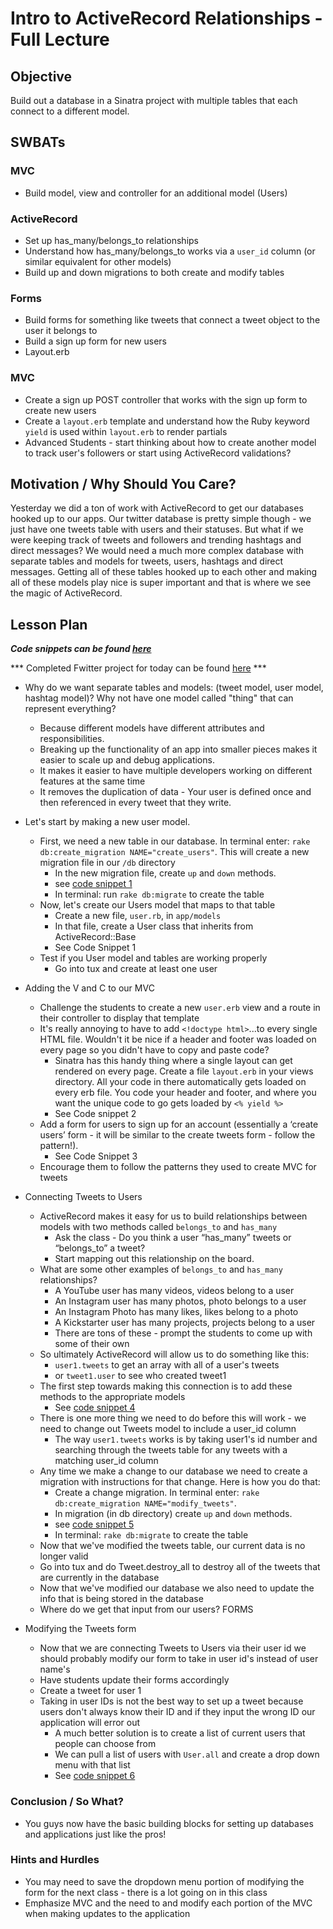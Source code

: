 # Intro to ActiveRecord Relationships - Full Lecture

## Objective

Build out a database in a Sinatra project with multiple tables that each connect to a different model.

## SWBATs

### MVC

+ Build model, view and controller for an additional model (Users)

### ActiveRecord

+ Set up has_many/belongs_to relationships
+ Understand how has_many/belongs_to works via a `user_id` column (or similar equivalent for other models)
+ Build up and down migrations to both create and modify tables

### Forms

+ Build forms for something like tweets that connect a tweet object to the user it belongs to
+ Build a sign up form for new users
+ Layout.erb

### MVC

+ Create a sign up POST controller that works with the sign up form to create new users
+ Create a `layout.erb` template and understand how the Ruby keyword `yield` is used within `layout.erb` to render partials
+ Advanced Students - start thinking about how to create another model to track user's followers or start using ActiveRecord validations?

## Motivation / Why Should You Care?

Yesterday we did a ton of work with ActiveRecord to get our databases hooked up to our apps. Our twitter database is pretty simple though - we just have one tweets table with users and their statuses. But what if we were keeping track of tweets and followers and trending hashtags and direct messages? We would need a much more complex database with separate tables and models for tweets, users, hashtags and direct messages. Getting all of these tables hooked up to each other and making all of these models play nice is super important and that is where we see the magic of ActiveRecord.

## Lesson Plan

***Code snippets can be found [here](./code-snippets.md)***

*** Completed Fwitter project for today can be found [here](https://github.com/learn-co-curriculum/hs-advanced-software-engineering-fwitter-project/tree/day04-activerecord-relationships) ***

+ Why do we want separate tables and models: (tweet model, user model, hashtag model)? Why not have one model called "thing" that can represent everything? 
  * Because different models have different attributes and responsibilities.
  * Breaking up the functionality of an app into smaller pieces makes it easier to scale up and debug applications.
  * It makes it easier to have multiple developers working on different features at the same time
  * It removes the duplication of data - Your user is defined once and then referenced in every tweet that they write.

+ Let's start by making a new user model. 
  * First, we need a new table in our database. In terminal enter: `rake db:create_migration NAME="create_users"`. This will create a new migration file in our `/db` directory
    * In the new migration file, create `up` and `down` methods.
    * see [code snippet 1](./code-snippets.md)
    * In terminal: run `rake db:migrate` to create the table
  * Now, let's create our Users model that maps to that table
    * Create a new file, `user.rb`,  in `app/models`
    * In that file, create a User class that inherits from ActiveRecord::Base
    * See Code Snippet 1
  * Test if you User model and tables are working properly
    * Go into tux and create at least one user
+ Adding the V and C to our MVC
  * Challenge the students to create a new `user.erb` view and a route in their controller to display that template
  * It's really annoying to have to add `<!doctype html>`...to every single HTML file. Wouldn't it be nice if a header and footer was loaded on every page so you didn't have to copy and paste code?
    * Sinatra has this handy thing where a single layout can get rendered on every page. Create a file `layout.erb` in your views directory. All your code in there automatically gets loaded on every erb file. You code your header and footer, and where you want the unique code to go gets loaded by `<% yield %>`
    * See Code snippet 2 
  * Add a form for users to sign up for an account (essentially a ‘create users’ form - it will be similar to the create tweets form - follow the pattern!).
    * See Code Snippet 3
  * Encourage them to follow the patterns they used to create MVC for tweets
+ Connecting Tweets to Users
  * ActiveRecord makes it easy for us to build relationships between models with two methods called `belongs_to` and `has_many`
    * Ask the class - Do you think a user “has_many” tweets or “belongs_to” a tweet?
    * Start mapping out this relationship on the board.
  * What are some other examples of `belongs_to` and `has_many` relationships? 
    * A YouTube user has many videos, videos belong to a user
    * An Instagram user has many photos, photo belongs to a user
    * An Instagram Photo has many likes, likes belong to a photo
    * A Kickstarter user has many projects, projects belong to a user
    * There are tons of these - prompt the students to come up with some of their own
  * So ultimately ActiveRecord will allow us to do something like this:
    * `user1.tweets` to get an array with all of a user's tweets
    * or `tweet1.user` to see who created tweet1
  * The first step towards making this connection is to add these methods to the appropriate models
    * See [code snippet 4](./code-snippets.md)
  * There is one more thing we need to do before this will work - we need to change out Tweets model to include a user_id column
    * The way `user1.tweets` works is by taking user1's id number and searching through the tweets table for any tweets with a matching user_id column
  * Any time we make a change to our database we need to create a migration with instructions for that change. Here is how you do that:
    * Create a change migration. In terminal enter: `rake db:create_migration NAME="modify_tweets"`.
    * In migration (in db directory) create `up` and `down` methods.
    * see [code snippet 5](./code-snippets.md)
    * In terminal: `rake db:migrate` to create the table
  * Now that we've modified the tweets table, our current data is no longer valid
  * Go into tux and do Tweet.destroy_all to destroy all of the tweets that are currently in the database
  * Now that we've modified our database we also need to update the info that is being stored in the database
  * Where do we get that input from our users? FORMS
+ Modifying the Tweets form
  * Now that we are connecting Tweets to Users via their user id we should probably modify our form to take in user id's instead of user name's
  * Have students update their forms accordingly
  * Create a tweet for user 1
  * Taking in user IDs is not the best way to set up a tweet because users don't always know their ID and if they input the wrong ID our application will error out
    * A much better solution is to create a list of current users that people can choose from
    * We can pull a list of users with `User.all` and create a drop down menu with that list
    * See [code snippet 6](code-snippets.md)

### Conclusion / So What?
* You guys now have the basic building blocks for setting up databases and applications just like the pros!


### Hints and Hurdles
* You may need to save the dropdown menu portion of modifying the form for the next class - there is a lot going on in this class
* Emphasize MVC and the need to and modify each portion of the MVC when making updates to the application